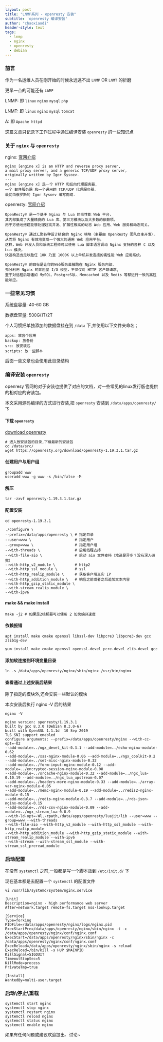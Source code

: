 ```yaml
---
layout: post
title: "LNMP系列 - openresty 安装"
subtitle: 'openresty 编译安装'
author: "chaoxiaodi"
header-style: text
tags:
  - lnmp
  - nginx
  - openresty
  - debian
---
```


### 前言

作为一名运维人员在刚开始的时候永远逃不出 `LNMP` OR `LNMT` 的折磨

更早一点的可能还有 `LAMP`

LNMP: 即 `linux` `nginx` `mysql` `php`

LNMT: 即 `linux` `nginx` `mysql` `tomcat`

A: 即 `Apache httpd`

这篇文章只记录下工作过程中通过编译安装 `openresty` 的一些知识点

### 关于 `nginx` 与 `openresty`

nginx: [官网介绍](http://nginx.org/en/)

    nginx [engine x] is an HTTP and reverse proxy server,
    a mail proxy server, and a generic TCP/UDP proxy server, 
    originally written by Igor Sysoev.
    ---
    nginx [engine x] 是一个 HTTP 和反向代理服务器,
    一个 邮件服务器 和一个通用的 TCP/UDP 代理服务器，
    最初由俄罗斯的 Igor Sysoev 编写而成.
    
openresty: [官网介绍](http://openresty.org/cn/)

    OpenResty® 是一个基于 Nginx 与 Lua 的高性能 Web 平台，
    其内部集成了大量精良的 Lua 库、第三方模块以及大多数的依赖项。
    用于方便地搭建能够处理超高并发、扩展性极高的动态 Web 应用、Web 服务和动态网关。
    
    OpenResty® 通过汇聚各种设计精良的 Nginx 模块（主要由 OpenResty 团队自主开发），
    从而将 Nginx 有效地变成一个强大的通用 Web 应用平台。
    这样，Web 开发人员和系统工程师可以使用 Lua 脚本语言调动 Nginx 支持的各种 C 以及 Lua 模块，
    快速构造出足以胜任 10K 乃至 1000K 以上单机并发连接的高性能 Web 应用系统。
    
    OpenResty® 的目标是让你的Web服务直接跑在 Nginx 服务内部，
    充分利用 Nginx 的非阻塞 I/O 模型，不仅仅对 HTTP 客户端请求,
    至于对远程后端诸如 MySQL、PostgreSQL、Memcached 以及 Redis 等都进行一致的高性能响应。

### 一些常见习惯

系统盘容量: 40-60 GB

数据盘容量: 500G\1T\2T 

个人习惯把单独添加的数据盘挂在到 `/data` 下,并使用以下文件夹命名；

    apps: 放各个应用
    backup: 放备份
    src: 放安装包
    scripts: 放一些脚本

后面一些文章也会使用此目录结构

### 编译安装 `openresty`

openresy 官网的对于安装也提供了对应的文档，对一些常见的linux发行版也提供的相对应的安装包。

本文采用源码编译的方式进行安装,把 `openresty` 安装到 `/data/apps/openresty/` 下

#### 下载 `openresty`

[download openresty](http://openresty.org/cn/download.html)

    # 进入放安装包的目录,下载最新的安装包
    cd /data/src/
    wget https://openresty.org/download/openresty-1.19.3.1.tar.gz
    
#### 创建用户与用户组

    groupadd www
    useradd www -g www -s /bin/false -M

#### 解压

    tar -zxvf openresty-1.19.3.1.tar.gz

#### 配置安装

    cd openresty-1.19.3.1
    
    ./configure \
    --prefix=/data/apps/openresty \ # 指定目录
    --user=www \                    # 指定用户
    --group=www \                   # 指定用户组
    --with-threads \                # 启用线程支持
    --with-file-aio \               # 启动 aio 文件支持（难道是异步？没有深入研究）
    --with-http_v2_module \         # http2 
    --with-http_ssl_module \        # ssl
    --with-http_realip_module \     # 获取客户端真实 IP    
    --with-http_addition_module \   # 响应之前或者之后追加文本内容
    --with-http_gzip_static_module \ 
    --with-stream_realip_module \
    --with-ipv6
    
    
#### make && make install

    make -j2 # 如果是2核机器可以使用 2 加快编译速度


#### 依赖报错
    apt install make cmake openssl libssl-dev libpcre3 libpcre3-dev gcc zlib1g-dev
    
    yum install make cmake openssl openssl-devel pcre-devel zlib-devel gcc 
    
    
#### 添加软连接到环境变量目录
    ln -s /data/apps/openresty/nginx/sbin/nginx /usr/bin/nginx
    
#### 查看通过上述安装后结果

除了指定的模块外,还会安装一些默认的模块

本次安装后执行 nginx -V 后的结果

    nginx -V
    
    nginx version: openresty/1.19.3.1
    built by gcc 8.3.0 (Debian 8.3.0-6) 
    built with OpenSSL 1.1.1d  10 Sep 2019
    TLS SNI support enabled
    configure arguments: --prefix=/data/apps/openresty/nginx --with-cc-opt=-O2
    --add-module=../ngx_devel_kit-0.3.1 --add-module=../echo-nginx-module-0.62 
    --add-module=../xss-nginx-module-0.06 --add-module=../ngx_coolkit-0.2 --add-module=../set-misc-nginx-module-0.32 
    --add-module=../form-input-nginx-module-0.12 --add-module=../encrypted-session-nginx-module-0.08 
    --add-module=../srcache-nginx-module-0.32 --add-module=../ngx_lua-0.10.19 --add-module=../ngx_lua_upstream-0.07 
    --add-module=../headers-more-nginx-module-0.33 --add-module=../array-var-nginx-module-0.05 
    --add-module=../memc-nginx-module-0.19 --add-module=../redis2-nginx-module-0.15 
    --add-module=../redis-nginx-module-0.3.7 --add-module=../rds-json-nginx-module-0.15 
    --add-module=../rds-csv-nginx-module-0.09 --add-module=../ngx_stream_lua-0.0.9 
    --with-ld-opt=-Wl,-rpath,/data/apps/openresty/luajit/lib --user=www --group=www --with-threads 
    --with-file-aio --with-http_v2_module --with-http_ssl_module --with-http_realip_module 
    --with-http_addition_module --with-http_gzip_static_module --with-stream_realip_module --with-ipv6 
    --with-stream --with-stream_ssl_module --with-stream_ssl_preread_module

### 启动配置

在没有 `systemctl` 之前,一般都是写一个脚本放到 `/etc/init.d/` 下 

现在基本都是去配置一个 `systemctl` 的配置文件

    vi /usr/lib/systemd/system/nginx.service
    
    [Unit]                                        
    Description=nginx - high performance web server            
    After=network.target remote-fs.target nss-lookup.target   
    
    [Service]                                                                       
    Type=forking                                                                        
    PIDFile=/data/apps/openresty/nginx/logs/nginx.pid                             
    ExecStartPre=/data/apps/openresty/nginx/sbin/nginx -t -c /data/apps/openresty/nginx/conf/nginx.conf  
    ExecStart=/data/apps/openresty/nginx/sbin/nginx -c /data/apps/openresty/nginx/conf/nginx.conf     
    ExecReload=/data/apps/openresty/nginx/sbin/nginx -s reload                                             
    ExecReload=/bin/kill -s HUP $MAINPID
    KillSignal=SIGQUIT
    TimeoutStopSec=5
    KillMode=process
    PrivateTmp=true
    
    [Install]
    WantedBy=multi-user.target

### 启动\停止\重载

    systemctl start nginx
    systemctl stop nginx
    systemctl restart nginx
    systemctl reload nginx
    systemctl status nginx
    systemctl enable nginx
    
    
如果有任何问题或建议欢迎提出、讨论~


